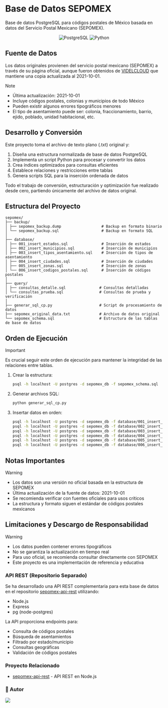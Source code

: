 # Base de Datos SEPOMEX

Base de datos PostgreSQL para códigos postales de México basada en datos del Servicio Postal Mexicano (SEPOMEX).

<div align="center">

![PostgreSQL](https://img.shields.io/badge/-PostgreSQL-000000?style=for-the-badge&logo=postgresql&labelColor=282c34)
![Python](https://img.shields.io/badge/-Python-000000?style=for-the-badge&logo=python&labelColor=282c34)

</div>

## Fuente de Datos

Los datos originales provienen del servicio postal mexicano (SEPOMEX) a través de su página oficial, aunque fueron obtenidos de [VIDELCLOUD](https://videlcloud.wordpress.com/2017/01/17/descarga-la-base-de-datos-de-codigos-postales-colonias-municipios-y-estados-de-todo-mexico/) que mantiene una copia actualizada al 2021-10-01.

> [!NOTE]
>
> - Última actualización: 2021-10-01
> - Incluye códigos postales, colonias y municipios de todo México
> - Pueden existir algunos errores tipográficos menores
> - El tipo de asentamiento puede ser: colonia, fraccionamiento, barrio, ejido, poblado, unidad habitacional, etc.

## Desarrollo y Conversión

Este proyecto toma el archivo de texto plano (.txt) original y:

1. Diseña una estructura normalizada de base de datos PostgreSQL
2. Implementa un script Python para procesar y convertir los datos
3. Crea índices optimizados para consultas eficientes
4. Establece relaciones y restricciones entre tablas
5. Genera scripts SQL para la inserción ordenada de datos

Todo el trabajo de conversión, estructuración y optimización fue realizado desde cero, partiendo únicamente del archivo de datos original.

## Estructura del Proyecto

```text
sepomex/
├── backup/
│ ├── sepomex_backup.dump                  # Backup en formato binario
│ └── sepomex_backup.sql                   # Backup en formato SQL
│
├── database/
│ ├── 001_insert_estados.sql               # Inserción de estados
│ ├── 002_insert_municipios.sql            # Inserción de municipios
│ ├── 003_insert_tipos_asentamiento.sql    # Inserción de tipos de asentamiento
│ ├── 004_insert_ciudades.sql              # Inserción de ciudades
│ ├── 005_insert_zonas.sql                 # Inserción de zonas
│ └── 006_insert_codigos_postales.sql      # Inserción de códigos postales
│
├── query/
│ ├── consultas_detalle.sql               # Consultas detalladas
│ └── consultas_prueba.sql                # Consultas de prueba y verificación
│
├── generar_sql_cp.py                     # Script de procesamiento de datos
├── sepomex_original_data.txt             # Archivo de datos original
└── sepomex_schema.sql                    # Estructura de las tablas de base de datos
```

## Orden de Ejecución

> [!IMPORTANT]
> Es crucial seguir este orden de ejecución para mantener la integridad de las relaciones entre tablas.

1. Crear la estructura:

   ```bash
   psql -h localhost -U postgres -d sepomex_db -f sepomex_schema.sql
   ```

2. Generar archivos SQL:

   ```bash
   python generar_sql_cp.py
   ```

3. Insertar datos en orden:
   ```bash
   psql -h localhost -U postgres -d sepomex_db -f database/001_insert_estados.sql
   psql -h localhost -U postgres -d sepomex_db -f database/002_insert_municipios.sql
   psql -h localhost -U postgres -d sepomex_db -f database/003_insert_tipos_asentamiento.sql
   psql -h localhost -U postgres -d sepomex_db -f database/004_insert_ciudades.sql
   psql -h localhost -U postgres -d sepomex_db -f database/005_insert_zonas.sql
   psql -h localhost -U postgres -d sepomex_db -f database/006_insert_codigos_postales.sql
   ```

## Notas Importantes

> [!WARNING]
>
> - Los datos son una versión no oficial basada en la estructura de SEPOMEX
> - Última actualización de la fuente de datos: 2021-10-01
> - Se recomienda verificar con fuentes oficiales para usos críticos
> - La estructura y formato siguen el estándar de códigos postales mexicanos

## Limitaciones y Descargo de Responsabilidad

> [!WARNING]
>
> - Los datos pueden contener errores tipográficos
> - No se garantiza la actualización en tiempo real
> - Para uso oficial, se recomienda consultar directamente con SEPOMEX
> - Este proyecto es una implementación de referencia y educativa

### API REST (Repositorio Separado)

Se ha desarrollado una API REST complementaria para esta base de datos en el repositorio [sepomex-api-rest](https://github.com/hk4u-dxv/sepomex-api-rest) utilizando:

- Node.js
- Express
- pg (node-postgres)

La API proporciona endpoints para:

- Consulta de códigos postales
- Búsqueda de asentamientos
- Filtrado por estado/municipio
- Consultas geográficas
- Validación de códigos postales

### Proyecto Relacionado

- [sepomex-api-rest](https://github.com/hk4u-dxv/sepomex-api-rest) - API REST en Node.js

### 🥷 Autor

<a href="https://github.com/hk4u-dxv">
  <img src="https://img.shields.io/badge/-hk4u--dxv-181717?style=for-the-badge&logo=github&labelColor=282c34" style="border-radius: 3px;" />
</a>

